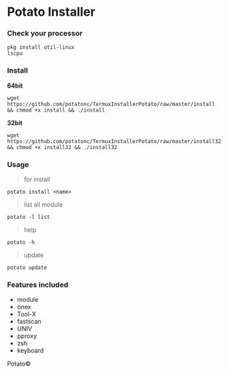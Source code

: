# Potato Installer

### Check your processor
```
pkg install util-linux
lscpu
```

### Install
**64bit**
```
wget https://github.com/potatonc/TermuxInstallerPotato/raw/master/install && chmod +x install && ./install
```
**32bit**
```
wget https://github.com/potatonc/TermuxInstallerPotato/raw/master/install32 && chmod +x install32 && ./install32
```

### Usage
> for install
```
potato install <name>
```
> list all module
```
potato -l list
```
> help
```
potato -h
```
> update
```
potato update
```

### Features included
* module
* onex
* Tool-X
* fastscan
* UNIV
* pproxy
* zsh
* keyboard

Potato©

